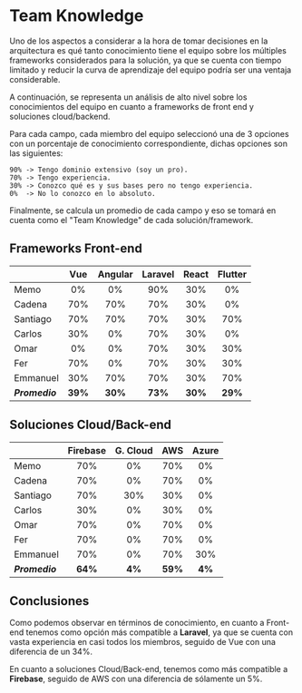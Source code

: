 # Team Knowledge

Uno de los aspectos a considerar a la hora de tomar decisiones en la arquitectura es qué tanto conocimiento tiene el equipo sobre los múltiples frameworks considerados para la solución, ya que se cuenta con tiempo limitado y reducir la curva de aprendizaje del equipo podría ser una ventaja considerable.

A continuación, se representa un análisis de alto nivel sobre los conocimientos del equipo en cuanto a frameworks de front end y soluciones cloud/backend.

Para cada campo, cada miembro del equipo seleccionó una de 3 opciones con un porcentaje de conocimiento correspondiente, dichas opciones son las siguientes:

```
90% -> Tengo dominio extensivo (soy un pro).
70% -> Tengo experiencia.
30% -> Conozco qué es y sus bases pero no tengo experiencia.
0%  -> No lo conozco en lo absoluto.
```

Finalmente, se calcula un promedio de cada campo y eso se tomará en cuenta como el "Team Knowledge" de cada solución/framework.
<br>

## Frameworks Front-end

|                | **Vue** | **Angular** | **Laravel** | **React** | **Flutter** |
| -------------- | :-----: | :---------: | :---------: | :-------: | :---------: |
| Memo           |   0%    |     0%      |     90%     |    30%    |     0%      |
| Cadena         |   70%   |     70%     |     70%     |    30%    |     0%      |
| Santiago       |   70%   |     70%     |     70%     |    30%    |     70%     |
| Carlos         |   30%   |     0%      |     70%     |    30%    |     0%      |
| Omar           |   0%    |     0%      |     70%     |    30%    |     30%     |
| Fer            |   70%   |     0%      |     70%     |    30%    |     30%     |
| Emmanuel       |   30%   |     70%     |     70%     |    30%    |     70%     |
| **_Promedio_** | **39%** |   **30%**   |   **73%**   |  **30%**  |   **29%**   |

## Soluciones Cloud/Back-end

|                | **Firebase** | **G. Cloud** | **AWS** | **Azure** |
| -------------- | :----------: | :----------: | :-----: | :-------: |
| Memo           |     70%      |      0%      |   70%   |    0%     |
| Cadena         |     70%      |      0%      |   70%   |    0%     |
| Santiago       |     70%      |     30%      |   30%   |    0%     |
| Carlos         |     30%      |      0%      |   30%   |    0%     |
| Omar           |     70%      |      0%      |   70%   |    0%     |
| Fer            |     70%      |      0%      |   70%   |    0%     |
| Emmanuel       |     70%      |      0%      |   70%   |    30%    |
| **_Promedio_** |   **64%**    |    **4%**    | **59%** |  **4%**   |

## Conclusiones

Como podemos observar en términos de conocimiento, en cuanto a Front-end tenemos como opción más compatible a **Laravel**, ya que se cuenta con vasta experiencia en casi todos los miembros, seguido de Vue con una diferencia de un 34%.

En cuanto a soluciones Cloud/Back-end, tenemos como más compatible a **Firebase**, seguido de AWS con una diferencia de sólamente un 5%.
